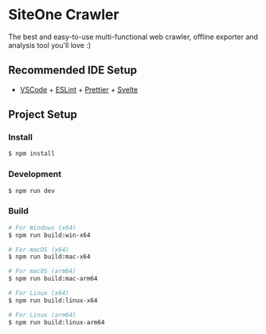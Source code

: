 # SiteOne Crawler

The best and easy-to-use multi-functional web crawler, offline exporter and analysis tool you'll love :)

## Recommended IDE Setup

- [VSCode](https://code.visualstudio.com/) + [ESLint](https://marketplace.visualstudio.com/items?itemName=dbaeumer.vscode-eslint) + [Prettier](https://marketplace.visualstudio.com/items?itemName=esbenp.prettier-vscode) + [Svelte](https://marketplace.visualstudio.com/items?itemName=svelte.svelte-vscode)

## Project Setup

### Install

```bash
$ npm install
```

### Development

```bash
$ npm run dev
```

### Build

```bash
# For Windows (x64)
$ npm run build:win-x64

# For macOS (x64)
$ npm run build:mac-x64

# For macOS (arm64)
$ npm run build:mac-arm64

# For Linux (x64)
$ npm run build:linux-x64

# For Linux (arm64)
$ npm run build:linux-arm64
```
